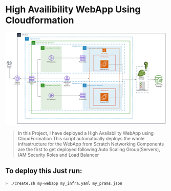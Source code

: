 # High Availibility WebApp Using Cloudformation
![High Availibility WebApp Using Cloudformation](High_Availibility_WebApp_Using_Cloudformation.svg)

> In this Project, I have deployed a High Availability WebApp using CloudFormation
> This script automatically deploys the whole infrastructure for the WebApp from Scratch
> Networking Components are the first to get deployed following Auto Scaling Group(Servers), IAM Security Roles and Load Balancer

## To deploy this Just run:
```sh
> ./create.sh my-webapp my_infra.yaml my_prams.json
```